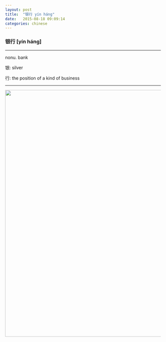 ```yaml
---
layout: post
title:  "银行 yín háng"
date:   2015-08-18 09:09:14
categories: chinese
---
```

### 银行 [yín háng]
-----------

nonu. bank

银: silver

行: the position of a kind of business

-----------


<img width='800' src="/wombats-learning/images/bank.png"/>

